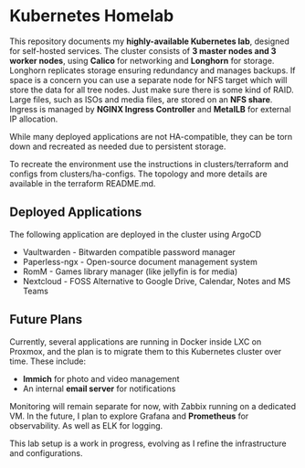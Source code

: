 # Kubernetes Homelab

This repository documents my **highly-available Kubernetes lab**, designed
for self-hosted services. The cluster consists of **3 master nodes and
3 worker nodes**, using **Calico** for networking and **Longhorn** for storage.
Longhorn replicates storage ensuring redundancy and manages backups.
If space is a concern you can use a separate node for NFS target which will
store the data for all tree nodes. Just make sure there is some kind of RAID.
Large files, such as ISOs and media files, are stored on an **NFS share**.
Ingress is managed by **NGINX Ingress Controller** and **MetalLB** for
external IP allocation.

While many deployed applications are not HA-compatible, they can be torn down
and recreated as needed due to persistent storage.

To recreate the environment use the instructions in clusters/terraform and
configs from clusters/ha-configs. The topology and more details are
available in the terraform README.md.

## Deployed Applications

The following application are deployed in the cluster using ArgoCD

* Vaultwarden - Bitwarden compatible password manager
* Paperless-ngx - Open-source document management system
* RomM - Games library manager (like jellyfin is for media)
* Nextcloud - FOSS Alternative to Google Drive, Calendar, Notes and MS Teams

## Future Plans

Currently, several applications are running in Docker inside LXC on Proxmox,
and the plan is to migrate them to this Kubernetes cluster over time. These include:

* **Immich** for photo and video management
* An internal **email server** for notifications

Monitoring will remain separate for now, with Zabbix running on a
dedicated VM. In the future, I plan to explore Grafana and
**Prometheus** for observability. As well as ELK for logging.

This lab setup is a work in progress, evolving as
I refine the infrastructure and configurations.
